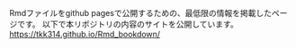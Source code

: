 Rmdファイルをgithub pagesで公開するための、最低限の情報を掲載したページです。
以下で本リポジトリの内容のサイトを公開しています。
https://tkk314.github.io/Rmd_bookdown/
